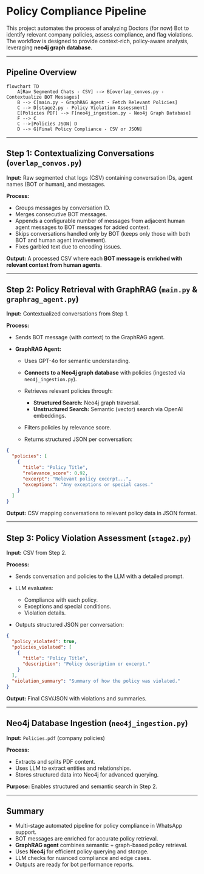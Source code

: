 # Policy Compliance Pipeline

This project automates the process of analyzing Doctors (for now) Bot to identify relevant company policies, assess compliance, and flag violations. The workflow is designed to provide context-rich, policy-aware analysis, leveraging **neo4j graph database**.

---

## **Pipeline Overview**

```mermaid
flowchart TD
    A[Raw Segmented Chats - CSV] --> B[overlap_convos.py - Contextualize BOT Messages]
    B --> C[main.py - GraphRAG Agent - Fetch Relevant Policies]
    C --> D[stage2.py - Policy Violation Assessment]
    E[Policies PDF] --> F[neo4j_ingestion.py - Neo4j Graph Database]
    F --> C
    C -->|Policies JSON| D
    D --> G[Final Policy Compliance - CSV or JSON]

```

---

## **Step 1: Contextualizing Conversations (`overlap_convos.py`)**

**Input:**
Raw segmented chat logs (CSV) containing conversation IDs, agent names (BOT or human), and messages.

**Process:**

* Groups messages by conversation ID.
* Merges consecutive BOT messages.
* Appends a configurable number of messages from adjacent human agent messages to BOT messages for added context.
* Skips conversations handled only by BOT (keeps only those with both BOT and human agent involvement).
* Fixes garbled text due to encoding issues.

**Output:**
A processed CSV where each **BOT message is enriched with relevant context from human agents**.

---

## **Step 2: Policy Retrieval with GraphRAG (`main.py` & `graphrag_agent.py`)**

**Input:**
Contextualized conversations from Step 1.

**Process:**

* Sends BOT message (with context) to the GraphRAG agent.
* **GraphRAG Agent:**

  * Uses GPT-4o for semantic understanding.
  * **Connects to a Neo4j graph database** with policies (ingested via `neo4j_ingestion.py`).
  * Retrieves relevant policies through:

    * **Structured Search:** Neo4j graph traversal.
    * **Unstructured Search:** Semantic (vector) search via OpenAI embeddings.
  * Filters policies by relevance score.
  * Returns structured JSON per conversation:

```json
{
  "policies": [
    {
      "title": "Policy Title",
      "relevance_score": 0.92,
      "excerpt": "Relevant policy excerpt...",
      "exceptions": "Any exceptions or special cases."
    }
  ]
}
```

**Output:**
CSV mapping conversations to relevant policy data in JSON format.

---

## **Step 3: Policy Violation Assessment (`stage2.py`)**

**Input:**
CSV from Step 2.

**Process:**

* Sends conversation and policies to the LLM with a detailed prompt.
* LLM evaluates:

  * Compliance with each policy.
  * Exceptions and special conditions.
  * Violation details.
* Outputs structured JSON per conversation:

```json
{
  "policy_violated": true,
  "policies_violated": [
    {
      "title": "Policy Title",
      "description": "Policy description or excerpt."
    }
  ],
  "violation_summary": "Summary of how the policy was violated."
}
```

**Output:**
Final CSV/JSON with violations and summaries.

---

## **Neo4j Database Ingestion (`neo4j_ingestion.py`)**

**Input:**
`Policies.pdf` (company policies)

**Process:**

* Extracts and splits PDF content.
* Uses LLM to extract entities and relationships.
* Stores structured data into Neo4j for advanced querying.

**Purpose:**
Enables structured and semantic search in Step 2.

---

## **Summary**

* Multi-stage automated pipeline for policy compliance in WhatsApp support.
* BOT messages are enriched for accurate policy retrieval.
* **GraphRAG agent** combines semantic + graph-based policy retrieval.
* Uses **Neo4j** for efficient policy querying and storage.
* LLM checks for nuanced compliance and edge cases.
* Outputs are ready for bot performance reports.
